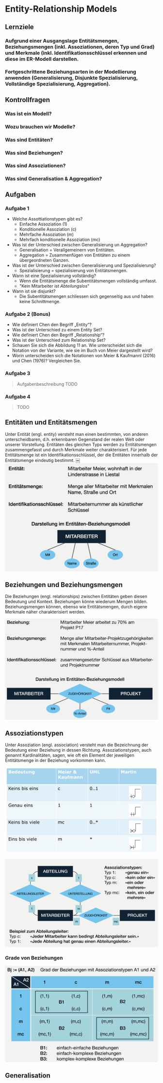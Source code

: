 # Entity-Relationship Models

## Lernziele

### Aufgrund einer Ausgangslage Entitätsmengen, Beziehungsmengen \(inkl. Assoziationen, deren Typ und Grad\) und Merkmale \(inkl. Identifikationsschlüssel erkennen und diese im ER-Modell darstellen.

### Fortgeschrittene Beziehungsarten in der Modellierung anwenden \(Generalisierung, Disjunkte Spezialisierung, Vollständige Spezialisierung, Aggregation\).

## Kontrollfragen

### Was ist ein Modell?

### Wozu brauchen wir Modelle?

### Was sind Entitäten?

### Was sind Beziehungen?

### Was sind Assoziationen?

### Was sind Generalisation & Aggregation?

## Aufgaben

### Aufgabe 1

* Welche Assottiationstypen gibt es?
  * Einfache Assoziation \(1\)
  * Konditionelle Assoziation \(c\)
  * Mehrfache Assoziation \(m\)
  * Mehrfach konditionelle Assoziation \(mc\)
* Was ist der Unterschied zwischen Generalisierung un Aggregation?
  * Generalisation = Verallgemeinern von Entitäten.
  * Aggregation = Zusammenfügen von Entitäten zu einem übergeordneten Ganzen.
* Was ist der Unterschied zwischen Generalisierung und Spezialisierung?
  * Spezialisierung = spezialisierung von Entitätsmengen.
* Wann ist eine Spezialisierung vollständig?
  * Wenn die Entitätsmenge die Subentitätsmengen vollständig umfasst.
  * "Kein Mitarbeiter ist _Abteilungslos_"
* Wann ist sie disjunkt?
  * Die Subentitätsmengen schliessen sich gegenseitig aus und haben keine Schnittmenge.

### Aufgabe 2 \(Bonus\)

* Wie definiert Chen den Begriff „Entity“?
* Was ist der Unterschied zu einem Entity Set?
* Wie definiert Chen den Begriff „Relationship“?
* Was ist der Unterschied zum Relationship Set?
* Schauen Sie sich die Abbildung 11 an. Wie unterscheidet sich die Notation von der Variante, wie sie    im Buch von Meier dargestellt wird?
* Worin unterscheiden sich die Notationen von Meier & Kaufmannl \(2016\) und Chen \(1976\)? Vergleichen Sie.

### Aufgabe 3

> Aufgabenbeschreibung TODO

### Aufgabe 4

> TODO

## Entitäten und Entitätsmengen

Unter Entität \(engl. entity\) versteht man einen bestimmten, von anderen unterscheidbaren, d.h. erkennbaren Gegenstand der realen Welt oder unserer Vorstellung. Entitäten des gleichen Typs werden zu Entitätsmengen zusammengefasst und durch Merkmale weiter charakterisiert. Für jede Entitätsmenge ist ein Identifikationsschlüssel, der die Entitäten innerhalb der Entitätsmenge eindeutig bestimmt. ￼ ![Example](../.gitbook/assets/entities_entity-sets_example.png)

## Beziehungen und Beziehungsmengen

Die Beziehungen \(engl. relationships\) zwischen Entitäten geben diesen Bedeutung und Kontext. Beziehungen könne wiederum Mengen bilden. Beziehungsmengen können, ebenso wie Entitätsmengen, durch eigene Merkmale näher charakterisiert werden.

![Example](../.gitbook/assets/relationship_relationship-sets_example.png)

## Assoziationstypen

Unter Assoziation \(engl. association\) versteht man die Bezeichnung der Bedeutung einer Beziehung in dessen Richtung. Assoziationstypen, auch genannt Kardinalitäten, sagen, wie oft ein Element der jeweiligen Entitätsmenge in der Beziehung vorkommen kann.

![Assoziationstypen](../.gitbook/assets/assoziationstypen.png)

![Example](../.gitbook/assets/assoziationstypen_example.png)

### Grade von Beziehungen

![Grade von Beziehungen](../.gitbook/assets/relationship_degrees.png)

## Generalisation

